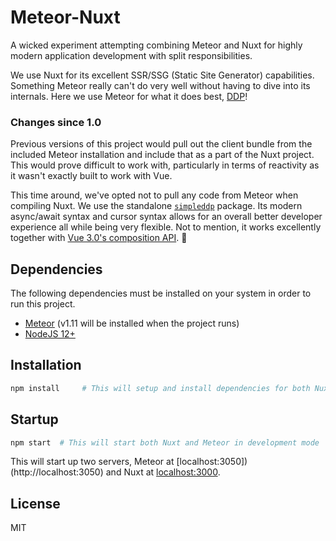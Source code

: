 # Meteor-Nuxt
A wicked experiment attempting combining Meteor and Nuxt for highly modern application development with split
responsibilities.

We use Nuxt for its excellent SSR/SSG (Static Site Generator) capabilities. Something Meteor really can't do very well
without having to dive into its internals. Here we use Meteor for what it does best, 
[DDP](https://github.com/meteor/meteor/blob/devel/packages/ddp/DDP.md)!

### Changes since 1.0
Previous versions of this project would pull out the client bundle from the included Meteor installation and include
that as a part of the Nuxt project. This would prove difficult to work with, particularly in terms of reactivity
as it wasn't exactly built to work with Vue.

This time around, we've opted not to pull any code from Meteor when compiling Nuxt. We use the standalone 
[`simpleddp`](https://github.com/Gregivy/simpleddp) package. Its modern async/await syntax and cursor syntax allows for
an overall better developer experience all while being very flexible. Not to mention, it works excellently together
with [Vue 3.0's composition API](https://composition-api.vuejs.org/). 🙏 

## Dependencies
The following dependencies must be installed on your system in order to run this project.
- [Meteor](https://www.meteor.com/install) (v1.11 will be installed when the project runs)
- [NodeJS 12+](https://nodejs.org/en/)


## Installation
```bash
npm install     # This will setup and install dependencies for both Nuxt and Meteor 
```

## Startup
```bash
npm start  # This will start both Nuxt and Meteor in development mode
```
This will start up two servers, Meteor at [localhost:3050])(http://localhost:3050) and Nuxt at
[localhost:3000](http://localhost:3000).

## License
MIT